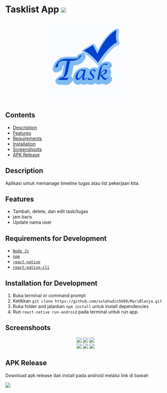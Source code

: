 # Tasklist App <img src="https://img.shields.io/badge/Build%20with-React%20Native-61dbfb?style=popout&logo=react">

<div align="center">
    <img width="250" src="./logoapp.png">
</div>

## Contents

- [Description](#description)
- [Features](#features)
- [Requirements](#requirements-for-development)
- [Installation](#installation-for-development)
- [Screenshoots](#screenshoots)
- [APK Release](#apk-release)

## Description

Aplikasi untuk memanage timeline tugas atau list pekerjaan kita.

## Features

- Tambah, delete, dan edit task/tugas
- jam baris
- Update nama user

## Requirements for Development

- [`Node Js`](https://nodejs.org/en/)
- [`npm`](https://www.npmjs.com/get-npm)
- [`react-native`](https://facebook.github.io/react-native/docs/getting-started)
- [`react-native-cli`](https://facebook.github.io/react-native/docs/getting-started)

## Installation for Development

1. Buka terminal or command prompt
2. Ketikkan `git clone https://github.com/solehudin5699/MariBlanja.git`
3. Buka folder and jalankan `npm install` untuk install dependencies
4. Run `react-native run-android` pada terminal untuk run app.

## Screenshoots

<div align="center">
    <img width="30%" src="./screenshoot/sc1.png">
    <img width="30%" src="./screenshoot/sc2.png">
    <img width="30%" src="./screenshoot/sc3.png">
</div>
<div align="center">
    <img width="30%" src="./screenshoot/sc4.png">
    <img width="30%" src="./screenshoot/sc5.png">
    <img width="30%" src="./screenshoot/sc6.png">
</div>

## APK Release

Download apk release dan install pada android melalui link di bawah

<a href="http://bit.ly/mariblanja_app">
<img src="https://drive.google.com/file/d/15gGLpi3q4RerdcgUJVura38zUDxZOAZO/view?usp=sharing"/>
</a>
